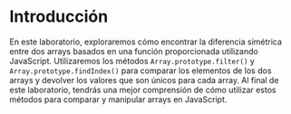 # Introducción

En este laboratorio, exploraremos cómo encontrar la diferencia simétrica entre dos arrays basados en una función proporcionada utilizando JavaScript. Utilizaremos los métodos `Array.prototype.filter()` y `Array.prototype.findIndex()` para comparar los elementos de los dos arrays y devolver los valores que son únicos para cada array. Al final de este laboratorio, tendrás una mejor comprensión de cómo utilizar estos métodos para comparar y manipular arrays en JavaScript.
